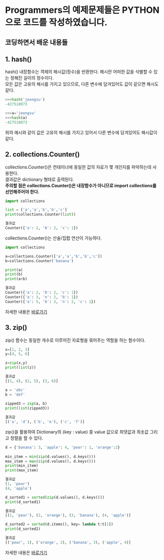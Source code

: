 # Programmers의 예제문제들은 PYTHON으로 코드를 작성하였습니다.
## 코딩하면서 배운 내용들
## 1. hash()
hash() 내장함수는 객체의 해시값(정수)을 반환한다. 해시란 어떠한 값을 식별할 수 있는 정해진 길이의 정수이다.  
모든 값은 고유의 해시를 가지고 있으므로, 다른 변수에 담겨있어도 값이 같으면 해시도 같다.

```python
>>>hash('jeongsu')  
-427518073
```
```python
>>>a='jeongsu'  
>>>hash(a)  
-427518073
```
위의 예시와 같이 값은 고유의 해시를 가지고 있어서 다른 변수에 담겨있어도 해시값이 같다.

## 2. collections.Counter()
collections.Counter()은 컨테이너에 동일한 값의 자료가 몇 개인지를 파악하는데 사용한다.  
결과값은 dictionary 형태로 출력된다.  
__주의할 점은 collections.Counter()은 내장함수가 아니므로 import collections를 선언해주어야 한다.__
```python
import collections  

list = ['a','a','b','b','c']  
print(collections.Counter(list))  

결과값
Counter({'a': 2, 'b': 2, 'c': 1})
```
collections.Counter()는 산술/집합 연산이 가능하다.  
```python
import collections

a=collections.Counter(['a','a','b','b','c'])
b=collections.Counter('banana')

print(a)
print(b)
print(a+b)

결과값
Counter({'a': 2, 'b': 2, 'c': 1})
Counter({'a': 3, 'n': 2, 'b': 1})
Counter({'a': 5, 'b': 3, 'n': 2, 'c': 1})
```
자세한 내용은 [바로가기](https://excelsior-cjh.tistory.com/94?category=966334) 

## 3. zip()
zip() 함수는 동일한 개수로 이루어진 자료형을 묶어주는 역할을 하는 함수이다.
```python
x=[1, 2, 3]
y=[4, 5, 6]

z=zip(x,y)
print(list(z))

결과값
[(1, 4), (2, 5), (3, 6)]
```
```python
a = 'abc'
b = 'def'
 
zipped3 = zip(a, b)
print(list(zipped3))

결과값
[('a', 'd'), ('b', 'e'), ('c', 'f')]
```
zip()을 활용하여 Dictionary의 {key : value} 중 value 값으로 최댓값과 최솟값 그리고 정렬을 할 수 있다.
```python
d = {'banana': 3, 'apple': 4, 'pear': 1, 'orange':2}
 
min_item = min(zip(d.values(), d.keys()))
max_item = max(zip(d.values(), d.keys()))
print(min_item)
print(max_item)

결과값
(1, 'pear')
(4, 'apple')
```
```python
d_sorted1 = sorted(zip(d.values(), d.keys()))
print(d_sorted1)

결과값
[(1, 'pear'), (2, 'orange'), (3, 'banana'), (4, 'apple')]
```
```python
d_sorted2 = sorted(d.items(), key= lambda t:t[1])
print(d_sorted2)

결과값
[('pear', 1), ('orange', 2), ('banana', 3), ('apple', 4)]
```

자세한 내용은 [바로가기](https://excelsior-cjh.tistory.com/100) 
